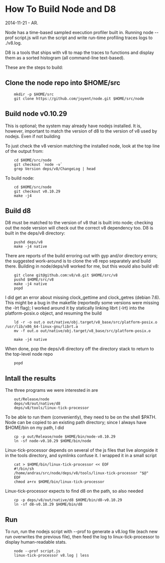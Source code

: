 How To Build Node and D8
========================

2014-11-21 - AR.

Node has a time-based sampled execution profiler built in.  Running node
--prof script.js will run the script and write run-time profiling traces
logs to ./v8.log.

D8 is a tools that ships with v8 to map the traces to functions and display
them as a sorted histogram (all command-line text-based).

These are the steps to build:

## Clone the node repo into $HOME/src

        mkdir -p $HOME/src
        git clone https://github.com/joyent/node.git $HOME/src/node

## Build node v0.10.29

This is optional; the system may already have nodejs installed.  It is,
however, important to match the version of d8 to the version of v8 used by
nodejs.  Even if not building

To just check the v8 version matching the installed node, look at the top line
of the output from:

        cd $HOME/src/node
        git checkout `node -v`
        grep Version deps/v8/ChangeLog | head

To build node:

        cd $HOME/src/node
        git checkout v0.10.29
        make -j4

## Build d8

D8 must be matched to the version of v8 that is built into node; checking out
the node version will check out the correct v8 dependency too.  D8 is built in
the deps/v8 directory:

        pushd deps/v8
        make -j4 native

There are reports of the build erroring out with gyp and/or directory errors;
the suggested work-around is to clone the v8 repo separately and build there.
Building in node/deps/v8 worked for me, but this would also build v8:

        git clone git@github.com:v8/v8.git $HOME/src/v8
        pushd $HOME/src/v8
        make -j4 native
        popd

I did get an error about missing clock_gettime and clock_getres (debian 7.6).
This might be a bug in the makefile (reportedly some versions were missing the
-lrt flag); I worked around it by statically linking librt (-lrt) into the
platform-posix.o object, and resuming the build

        ld -r -o out.o out/native/obj.target/v8_base/src/platform-posix.o /usr/lib/x86_64-linux-gnu/librt.a
        mv -f out.o out/native/obj.target/v8_base/src/platform-posix.o

        make -j4 native

When done, pop the deps/v8 directory off the directory stack to return to the
top-level node repo

        popd

## Intall the results

The three programs we were interested in are

        out/Release/node
        deps/v8/out/native/d8
        deps/v8/tools/linux-tick-processor

To be able to run them (conveniently), they need to be on the shell $PATH.
Node can be copied to an existing path directory; since I always have
$HOME/bin on my path, I did

        cp -p out/Release/node $HOME/bin/node-v0.10.29
        ln -sf node-v0.10.29 $HOME/bin/node

Linux-tick-processor depends on several of the js files that live alongside it
in the tools directory, and symlinks confuse it.  I wrapped it in a small script

        cat > $HOME/bin/linux-tick-processor << EOF
        #!/bin/sh
        /home/andras/src/node/deps/v8/tools/linux-tick-processor "$@"
        EOF
        chmod a+rx $HOME/bin/linux-tick-processor

Linux-tick-processor expects to find d8 on the path, so also needed

        cp -p deps/v8/out/native/d8 $HOME/bin/d8-v0.10.29
        ln -sf d8-v0.10.29 $HOME/bin/d8


## Run

To run, run the nodejs script with --prof to generate a v8.log file (each new
run overwrites the previous file), then feed the log to linux-tick-processor
to display human-readable stats.

        node --prof script.js
        linux-tick-processor v8.log | less
